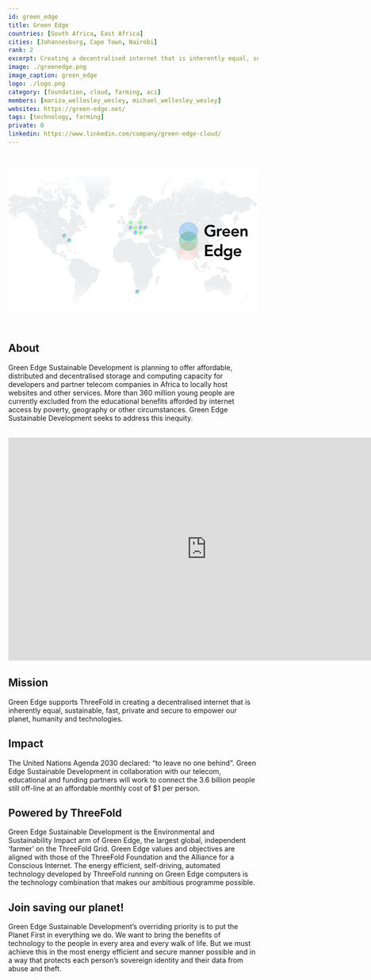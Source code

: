 ```yaml
---
id: green_edge
title: Green Edge
countries: [South Africa, East Africa]
cities: [Johannesburg, Cape Town, Nairobi]
rank: 2
excerpt: Creating a decentralised internet that is inherently equal, sustainable, private and secure.
image: ./greenedge.png
image_caption: green_edge
logo: ./logo.png
category: [foundation, cloud, farming, aci]
members: [mariza_wellesley_wesley, michael_wellesley_wesley]
websites: https://green-edge.net/
tags: [technology, farming]
private: 0
linkedin: https://www.linkedin.com/company/green-edge-cloud/
---
```


<br/>

![green_edge](./greenedge2.png)

<br/>

## About

Green Edge Sustainable Development is planning to offer affordable, distributed and decentralised storage and computing capacity for developers and partner telecom companies in Africa to locally host websites and other services. More than 360 million young people are currently excluded from the educational benefits afforded by internet access by poverty, geography or other circumstances. Green Edge Sustainable Development seeks to address this inequity.

<BR>

<iframe src="https://player.vimeo.com/video/413148180" width="800" height="450" frameborder="0" allow="autoplay; fullscreen" allowfullscreen></iframe>

<BR>

## Mission

Green Edge supports ThreeFold in creating a decentralised internet that is inherently equal, sustainable, fast, private and secure to empower our planet, humanity and technologies.

## Impact

The  United Nations Agenda 2030 declared: “to leave no one behind”. Green Edge Sustainable Development in collaboration with our telecom, educational and funding partners will work to connect the 3.6 billion people still off-line at an affordable monthly cost of $1 per person.

## Powered by ThreeFold

Green Edge Sustainable Development is the Environmental and Sustainability Impact arm of Green Edge, the largest global, independent ‘farmer’ on the ThreeFold Grid. Green Edge values and objectives are aligned with those of the ThreeFold Foundation and the Alliance for a Conscious Internet. The energy efficient, self-driving, automated technology developed by ThreeFold running on Green Edge computers is the technology combination that makes our ambitious programme possible.

## Join saving our planet!

Green Edge Sustainable Development’s overriding priority is to put the Planet First in everything we do. We want to bring the benefits of technology to the people in every area and every walk of life. But we must achieve this in the most energy efficient and secure manner possible and in a way that protects each person’s sovereign identity and their data from abuse and theft.

<!-- ## TFGrid Solution

### Roadmap
 -->
